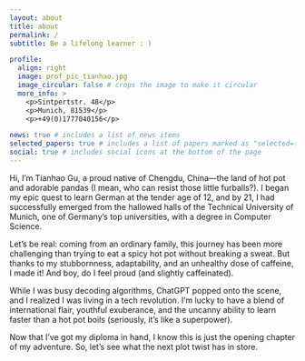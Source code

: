 ```yaml
---
layout: about
title: about
permalink: /
subtitle: Be a lifelong learner : )

profile:
  align: right
  image: prof_pic_tianhao.jpg
  image_circular: false # crops the image to make it circular
  more_info: >
    <p>Sintpertstr. 48</p>
    <p>Munich, 81539</p>
    <p>+49(0)1777040156</p>

news: true # includes a list of news items
selected_papers: true # includes a list of papers marked as "selected={true}"
social: true # includes social icons at the bottom of the page
---
```


Hi, I’m Tianhao Gu, a proud native of Chengdu, China—the land of hot pot and adorable pandas (I mean, who can resist those little furballs?). I began my epic quest to learn German at the tender age of 12, and by 21, I had successfully emerged from the hallowed halls of the Technical University of Munich, one of Germany’s top universities, with a degree in Computer Science.

Let’s be real: coming from an ordinary family, this journey has been more challenging than trying to eat a spicy hot pot without breaking a sweat. But thanks to my stubbornness, adaptability, and an unhealthy dose of caffeine, I made it! And boy, do I feel proud (and slightly caffeinated).

While I was busy decoding algorithms, ChatGPT popped onto the scene, and I realized I was living in a tech revolution. I’m lucky to have a blend of international flair, youthful exuberance, and the uncanny ability to learn faster than a hot pot boils (seriously, it’s like a superpower).

Now that I’ve got my diploma in hand, I know this is just the opening chapter of my adventure. So, let’s see what the next plot twist has in store.
